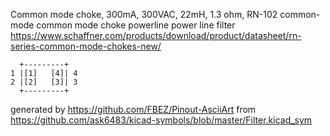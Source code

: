 Common mode choke, 300mA, 300VAC, 22mH, 1.3 ohm, RN-102
common-mode common mode choke powerline power line filter
https://www.schaffner.com/products/download/product/datasheet/rn-series-common-mode-chokes-new/


	  +---------+
	1 |[1]   [4]| 4
	2 |[2]   [3]| 3
	  +---------+


generated by https://github.com/FBEZ/Pinout-AsciiArt from https://github.com/ask6483/kicad-symbols/blob/master/Filter.kicad_sym